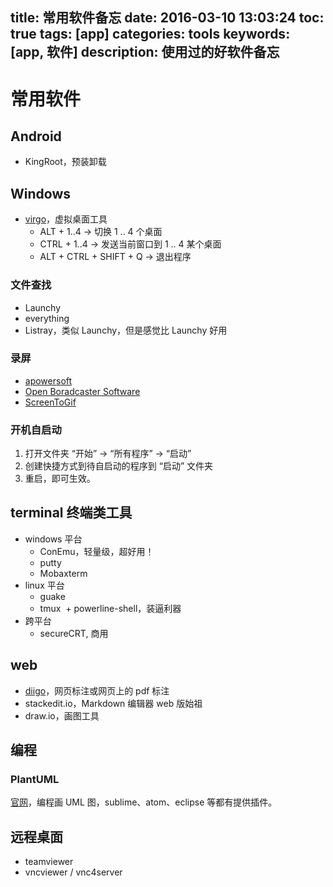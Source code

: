 title: 常用软件备忘
date: 2016-03-10 13:03:24
toc: true
tags: [app]
categories: tools
keywords: [app, 软件]
description: 使用过的好软件备忘
---


常用软件
========

## Android

* KingRoot，预装卸载

## Windows

* [virgo](https://github.com/henkman/virgo)，虚拟桌面工具
  + ALT + 1..4 -> 切换 1 .. 4 个桌面
  + CTRL + 1..4 -> 发送当前窗口到 1 .. 4 某个桌面
  + ALT + CTRL + SHIFT + Q -> 退出程序

### 文件查找

* Launchy
* everything
* Listray，类似 Launchy，但是感觉比 Launchy 好用

### 录屏

* [apowersoft](https://www.apowersoft.cn/free-online-screen-recorder)
* [Open Boradcaster Software](https://obsproject.com/)
* [ScreenToGif](https://www.screentogif.com)

### 开机自启动

1. 打开文件夹 “开始” -> “所有程序” -> “启动”
2. 创建快捷方式到待自启动的程序到 “启动” 文件夹
3. 重启，即可生效。

## terminal 终端类工具

* windows 平台
  + ConEmu，轻量级，超好用！
  + putty
  + Mobaxterm
* linux 平台
  + guake
  + tmux
  + powerline-shell，装逼利器
* 跨平台
  + secureCRT, 商用

## web

* [diigo](https://www.diigo.com/)，网页标注或网页上的 pdf 标注
* stackedit.io，Markdown 编辑器 web 版始祖
* draw.io，画图工具

## 编程

### PlantUML
[官网](http://plantuml.com/)，编程画 UML 图，sublime、atom、eclipse 等都有提供插件。

## 远程桌面

* teamviewer
* vncviewer / vnc4server
